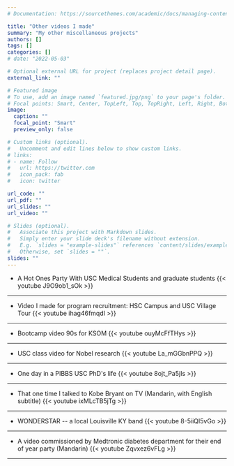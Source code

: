 ```yaml
---
# Documentation: https://sourcethemes.com/academic/docs/managing-content/

title: "Other videos I made"
summary: "My other miscellaneous projects"
authors: []
tags: []
categories: []
# date: "2022-05-03"

# Optional external URL for project (replaces project detail page).
external_link: ""

# Featured image
# To use, add an image named `featured.jpg/png` to your page's folder.
# Focal points: Smart, Center, TopLeft, Top, TopRight, Left, Right, BottomLeft, Bottom, BottomRight.
image:
  caption: ""
  focal_point: "Smart"
  preview_only: false

# Custom links (optional).
#   Uncomment and edit lines below to show custom links.
# links:
# - name: Follow
#   url: https://twitter.com
#   icon_pack: fab
#   icon: twitter

url_code: ""
url_pdf: ""
url_slides: ""
url_video: ""

# Slides (optional).
#   Associate this project with Markdown slides.
#   Simply enter your slide deck's filename without extension.
#   E.g. `slides = "example-slides"` references `content/slides/example-slides.md`.
#   Otherwise, set `slides = ""`.
slides: ""
---
```


* A Hot Ones Party With USC Medical Students and graduate students
{{< youtube J9O9ob1_sOk >}}
---

* Video I made for program recruitment: HSC Campus and USC Village Tour
{{< youtube ihag46fmqdI >}}
---

* Bootcamp video 90s for KSOM
{{< youtube ouyMcFfTHys >}}
---

* USC class video for Nobel research
{{< youtube La_mGGbnPPQ >}}
---

* One day in a PIBBS USC PhD's life
{{< youtube 8ojt_Pa5jIs >}}
---

* That one time I talked to Kobe Bryant on TV (Mandarin, with English subtitle)
{{< youtube ixMLcTB5jTg >}}
---

* WONDERSTAR -- a local Louisville KY band
{{< youtube 8-5iiQI5vGo >}}
---

* A video commissioned by Medtronic diabetes department for their end of year party (Mandarin)
{{< youtube Zqvxez6vFLg >}}
---


